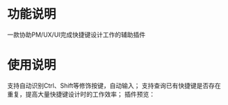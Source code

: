 # 功能说明
一款协助PM/UX/UI完成快捷键设计工作的辅助插件
# 使用说明
支持自动识别Ctrl、Shift等修饰按键，自动输入；
支持查询已有快捷键是否存在重复，提高大量快捷键设计时的工作效率；
插件预览：
